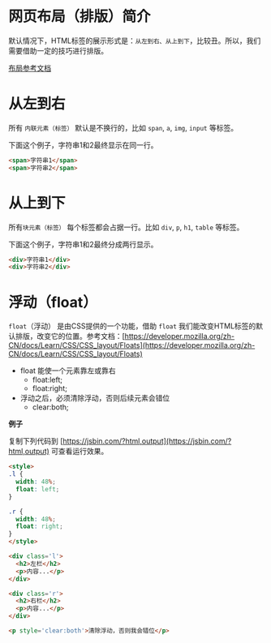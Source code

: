 # 网页布局（排版）简介

默认情况下，HTML标签的展示形式是：`从左到右、从上到下`，比较丑。所以，我们需要借助一定的技巧进行排版。

[布局参考文档](https://developer.mozilla.org/zh-CN/docs/Learn/CSS/CSS_layout)

# 从左到右

所有 `内联元素（标签）` 默认是不换行的，比如 `span`, `a`, `img`, `input` 等标签。

下面这个例子，字符串1和2最终显示在同一行。

```HTML 
<span>字符串1</span>
<span>字符串2</span>
```

# 从上到下

所有`块元素（标签）` 每个标签都会占据一行。比如 `div`, `p`, `h1`, `table` 等标签。

下面这个例子，字符串1和2最终分成两行显示。

```HTML 
<div>字符串1</div>
<div>字符串2</div>
```

# 浮动（float）

`float`（浮动） 是由CSS提供的一个功能，借助 `float` 我们能改变HTML标签的默认排版，改变它的位置。参考文档：[https://developer.mozilla.org/zh-CN/docs/Learn/CSS/CSS_layout/Floats](https://developer.mozilla.org/zh-CN/docs/Learn/CSS/CSS_layout/Floats)

- float 能使一个元素靠左或靠右
  - float:left;
  - float:right;
- 浮动之后，必须清除浮动，否则后续元素会错位
  - clear:both;

**例子**

复制下列代码到 [https://jsbin.com/?html,output](https://jsbin.com/?html,output) 可查看运行效果。

```HTML
<style>
.l {
  width: 48%;
  float: left;
}

.r {
  width: 48%;
  float: right;
}
</style>

<div class='l'>
  <h2>左栏</h2>
  <p>内容...</p>
</div>

<div class='r'>
  <h2>右栏</h2>
  <p>内容...</p>
</div>

<p style='clear:both'>清除浮动，否则我会错位</p>
```
